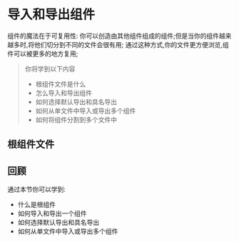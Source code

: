 # 导入和导出组件

组件的魔法在于可复用性: 你可以创造由其他组件组成的组件;但是当你的组件越来越多时,将他们切分到不同的文件会很有用;
通过这种方式,你的文件更方便浏览,组件可以被更多的地方复用;

> 你将学到以下内容  
>
> - 根组件文件是什么
> - 怎么导入和导出组件
> - 如何选择默认导出和具名导出
> - 如何从单文件中导入或导出多个组件
> - 如何将组件分割到多个文件中

## 根组件文件  

## 回顾  

通过本节你可以学到:

- 什么是根组件  
- 如何导入和导出一个组件  
- 如何选择默认导出和具名导出  
- 如何从单文件中导入或导出多个组件  
